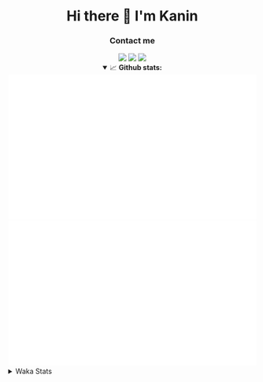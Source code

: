 <div align="center">
 <h1>Hi there 👋 I'm Kanin</h1>
 <h3>Contact me</h3>
 <a href="mailto:im@kanin.dev"><img src="https://img.shields.io/badge/gmail-%23D14836.svg?&style=for-the-badge&logo=gmail&logoColor=white"/></a>
 <a href="https://twitter.com/KaninDev"><img src="https://img.shields.io/badge/twitter-%231DA1F2.svg?&style=for-the-badge&logo=twitter&logoColor=white"/></a>
 <a href="https://www.linkedin.com/in/KaninDev"><img src="https://img.shields.io/badge/linkedin-%230077B5.svg?&style=for-the-badge&logo=linkedin&logoColor=white"/></a>
<details open>
  <summary>📈 <b>Github stats:</b></summary>
  <img src="https://github.com/Kanin/Kanin/blob/master/scripts/GitHubStats/generated/overview.svg"/>
  <img src="https://github.com/Kanin/Kanin/blob/master/scripts/GitHubStats/generated/languages.svg"/>
</details>
</div>

<details>
 <summary>Waka Stats</summary>

<!--START_SECTION:waka-->
![Profile Views](http://img.shields.io/badge/Profile%20Views-8-blue)

![Lines of code](https://img.shields.io/badge/From%20Hello%20World%20I%27ve%20Written-29739%20lines%20of%20code-blue)

**🐱 My Github Data** 

> 🏆 407 Contributions in the Year 2021
 > 
> 📦 53.3 kB Used in Github's Storage 
 > 
> 🚫 Not Opted to Hire
 > 
> 📜 12 Public Repositories 
 > 
> 🔑 7 Private Repositories  
 > 
**I'm an Early 🐤** 

```text
🌞 Morning    99 commits     ████░░░░░░░░░░░░░░░░░░░░░   16.02% 
🌆 Daytime    246 commits    ██████████░░░░░░░░░░░░░░░   39.81% 
🌃 Evening    134 commits    █████░░░░░░░░░░░░░░░░░░░░   21.68% 
🌙 Night      139 commits    █████░░░░░░░░░░░░░░░░░░░░   22.49%

```
📅 **I'm Most Productive on Monday** 

```text
Monday       119 commits    ████░░░░░░░░░░░░░░░░░░░░░   19.26% 
Tuesday      97 commits     ████░░░░░░░░░░░░░░░░░░░░░   15.7% 
Wednesday    99 commits     ████░░░░░░░░░░░░░░░░░░░░░   16.02% 
Thursday     64 commits     ██░░░░░░░░░░░░░░░░░░░░░░░   10.36% 
Friday       71 commits     ██░░░░░░░░░░░░░░░░░░░░░░░   11.49% 
Saturday     66 commits     ██░░░░░░░░░░░░░░░░░░░░░░░   10.68% 
Sunday       102 commits    ████░░░░░░░░░░░░░░░░░░░░░   16.5%

```


📊 **This Week I Spent My Time On** 

```text
⌚︎ Time Zone: America/New_York

💬 Programming Languages: 
No Activity Tracked This Week

🔥 Editors: 
No Activity Tracked This Week

🐱‍💻 Projects: 
No Activity Tracked This Week

💻 Operating System: 
No Activity Tracked This Week

```

**I Mostly Code in Python** 

```text
Python                   21 repos            ██████████████████░░░░░░░   75.0% 
JavaScript               3 repos             ██░░░░░░░░░░░░░░░░░░░░░░░   10.71% 
Java                     2 repos             █░░░░░░░░░░░░░░░░░░░░░░░░   7.14% 
Kotlin                   1 repo              █░░░░░░░░░░░░░░░░░░░░░░░░   3.57% 
HTML                     1 repo              █░░░░░░░░░░░░░░░░░░░░░░░░   3.57%

```


**Timeline**

![Chart not found](https://raw.githubusercontent.com/Kanin/Kanin/master/charts/bar_graph.png) 


 Last Updated on 26/08/2021
<!--END_SECTION:waka-->
</details>
